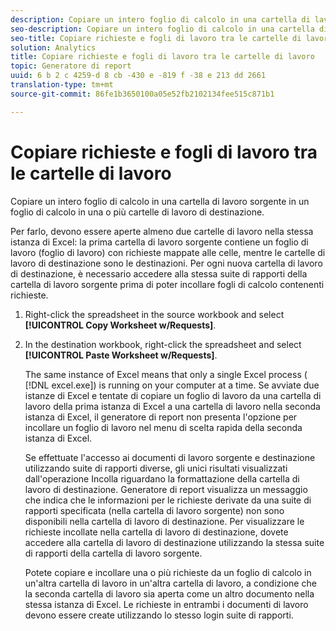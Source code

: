 ```yaml
---
description: Copiare un intero foglio di calcolo in una cartella di lavoro sorgente in un foglio di calcolo in una o più cartelle di lavoro di destinazione.
seo-description: Copiare un intero foglio di calcolo in una cartella di lavoro sorgente in un foglio di calcolo in una o più cartelle di lavoro di destinazione.
seo-title: Copiare richieste e fogli di lavoro tra le cartelle di lavoro
solution: Analytics
title: Copiare richieste e fogli di lavoro tra le cartelle di lavoro
topic: Generatore di report
uuid: 6 b 2 c 4259-d 8 cb -430 e -819 f -38 e 213 dd 2661
translation-type: tm+mt
source-git-commit: 86fe1b3650100a05e52fb2102134fee515c871b1

---
```



# Copiare richieste e fogli di lavoro tra le cartelle di lavoro

Copiare un intero foglio di calcolo in una cartella di lavoro sorgente in un foglio di calcolo in una o più cartelle di lavoro di destinazione.

Per farlo, devono essere aperte almeno due cartelle di lavoro nella stessa istanza di Excel: la prima cartella di lavoro sorgente contiene un foglio di lavoro (foglio di lavoro) con richieste mappate alle celle, mentre le cartelle di lavoro di destinazione sono le destinazioni. Per ogni nuova cartella di lavoro di destinazione, è necessario accedere alla stessa suite di rapporti della cartella di lavoro sorgente prima di poter incollare fogli di calcolo contenenti richieste.
1. Right-click the spreadsheet in the source workbook and select **[!UICONTROL Copy Worksheet w/Requests]**.
1. In the destination workbook, right-click the spreadsheet and select **[!UICONTROL Paste Worksheet w/Requests]**.

   The same instance of Excel means that only a single Excel process ( [!DNL excel.exe]) is running on your computer at a time. Se avviate due istanze di Excel e tentate di copiare un foglio di lavoro da una cartella di lavoro della prima istanza di Excel a una cartella di lavoro nella seconda istanza di Excel, il generatore di report non presenta l'opzione per incollare un foglio di lavoro nel menu di scelta rapida della seconda istanza di Excel.

   Se effettuate l'accesso ai documenti di lavoro sorgente e destinazione utilizzando suite di rapporti diverse, gli unici risultati visualizzati dall'operazione Incolla riguardano la formattazione della cartella di lavoro di destinazione. Generatore di report visualizza un messaggio che indica che le informazioni per le richieste derivate da una suite di rapporti specificata (nella cartella di lavoro sorgente) non sono disponibili nella cartella di lavoro di destinazione. Per visualizzare le richieste incollate nella cartella di lavoro di destinazione, dovete accedere alla cartella di lavoro di destinazione utilizzando la stessa suite di rapporti della cartella di lavoro sorgente.

   Potete copiare e incollare una o più richieste da un foglio di calcolo in un'altra cartella di lavoro in un'altra cartella di lavoro, a condizione che la seconda cartella di lavoro sia aperta come un altro documento nella stessa istanza di Excel. Le richieste in entrambi i documenti di lavoro devono essere create utilizzando lo stesso login suite di rapporti.

